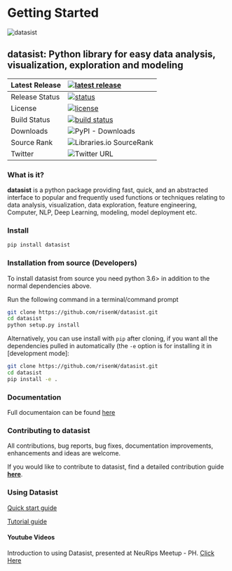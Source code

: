 # Getting Started

![datasist](https://risenw.github.io/datasist/datasist.png)

## datasist: Python library for easy data analysis, visualization, exploration and modeling

| Latest Release |  [![latest release](https://img.shields.io/badge/pip-v1.5.2-blue.svg)](https://pypi.org/project/datasist/) |
| :--- | :--- |
| Release Status |  [![status](https://img.shields.io/badge/status-stable-brightgreen.svg)](./) |
| License |  [![license](https://img.shields.io/badge/license-MIT-orange.svg)](./) |
| Build Status |  [![build status](https://travis-ci.org/risenW/datasist.svg?branch=master)](./) |
| Downloads | ![PyPI - Downloads](https://img.shields.io/pypi/dm/datasist?style=plastic) |
| Source Rank | ![Libraries.io SourceRank](https://img.shields.io/librariesio/sourcerank/pypi/datasist)
| Twitter | ![Twitter URL](https://img.shields.io/twitter/url?style=social&url=https%3A%2F%2Ftwitter.com%2Fdatasistlibrary) |
### What is it?

**datasist** is a python package providing fast, quick, and an abstracted interface to popular and frequently used functions or techniques relating to data analysis, visualization, data exploration, feature engineering, Computer, NLP, Deep Learning, modeling, model deployment etc.

### Install

```bash
pip install datasist
```

### Installation from source (Developers)

To install datasist from source you need python 3.6&gt; in addition to the normal dependencies above.

Run the following command in a terminal/command prompt

```bash
git clone https://github.com/risenW/datasist.git
cd datasist
python setup.py install
```

Alternatively, you can use install with `pip` after cloning, if you want all the dependencies pulled in automatically \(the `-e` option is for installing it in \[development mode\]:

```bash
git clone https://github.com/risenW/datasist.git
cd datasist
pip install -e .
```

### Documentation

Full documentaion can be found [here](https://risingodegua.gitbook.io/datasist-doc/)

### Contributing to datasist

All contributions, bug reports, bug fixes, documentation improvements, enhancements and ideas are welcome.

If you would like to contribute to datasist, find a detailed contribution guide [**here**](https://risingodegua.gitbook.io/datasist-doc/contributing).


### Using Datasist
[Quick start guide](https://risingodegua.gitbook.io/datasist-doc/quickstart)

[Tutorial guide](https://risenw.github.io/datasist/classification_example.html)

#### Youtube Videos

Introduction to using Datasist, presented at NeuRips Meetup - PH. [Click Here](https://youtu.be/WYxSz6WBn-M)
